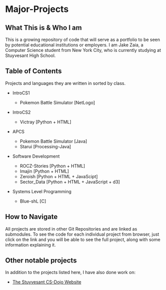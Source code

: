 # Major-Projects

## What This is & Who I am
This is a growing repository of code that will serve as a portfolio to be seen by potential educational institutions or employers.
I am Jake Zaia, a Computer Science student from New York City, who is currently studying at Stuyvesant High School.

## Table of Contents
Projects and languages they are written in sorted by class.
* IntroCS1
  * Pokemon Battle Simulator [NetLogo]

* IntroCS2
  * Victray [Python + HTML]

* APCS
  * Pokemon Battle Simulator [Java]
  * Starui [Processing-Java]

* Software Development
  * ROCZ-Stories [Python + HTML]
  * Imajin [Python + HTML]
  * Zeroish [Python + HTML + JavaScipt]
  * Sector_Data [Python + HTML + JavaScript + d3]

* Systems Level Programming
  * Blue-shL [C]

## How to Navigate
All projects are stored in other Git Repositories and are linked as submodules. To see the code for each individual project from browser, just click on the link and you will be able to see the full project, along with some information explaining it.

## Other notable projects
In addition to the projects listed here, I have also done work on:
* [The Stuyvesant CS-Dojo Website](https://dojo.stuycs.org/)
